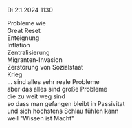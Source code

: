 Di 2.1.2024 1130

Probleme wie  
Great Reset  
Enteignung  
Inflation  
Zentralisierung  
Migranten-Invasion  
Zerstörung von Sozialstaat  
Krieg  
... sind alles sehr reale Probleme  
aber das alles sind große Probleme  
die zu weit weg sind  
so dass man gefangen bleibt in Passivitat  
und sich höchstens Schlau fühlen kann  
weil "Wissen ist Macht"
